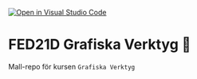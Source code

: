 [![Open in Visual Studio Code](https://classroom.github.com/assets/open-in-vscode-c66648af7eb3fe8bc4f294546bfd86ef473780cde1dea487d3c4ff354943c9ae.svg)](https://classroom.github.com/online_ide?assignment_repo_id=8520420&assignment_repo_type=AssignmentRepo)
# FED21D Grafiska Verktyg 🎨
Mall-repo för kursen `Grafiska Verktyg`

